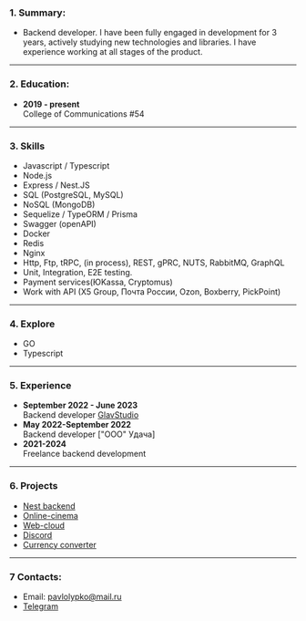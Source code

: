 ### 1. Summary: ###
* Backend developer. I have been fully engaged in development for 3 years, actively studying new technologies and libraries. I have experience working at all stages of the product.

---
### 2. Education: ###
*  **2019 - present**  
College of Communications #54

---
### 3. Skills ###
*  Javascript / Typescript
*  Node.js
*  Express / Nest.JS
*  SQL (PostgreSQL, MySQL)
*  NoSQL (MongoDB)
*  Sequelize / TypeORM / Prisma
*  Swagger (openAPI)
*  Docker
*  Redis
*  Nginx
*  Http, Ftp, tRPC, (in process), REST, gPRC, NUTS, RabbitMQ, GraphQL
*  Unit, Integration, E2E testing.
*  Payment services(ЮKassa, Cryptomus)
*  Work with API (X5 Group, Почта России, Ozon, Boxberry, PickPoint)

---
### 4. Explore ###

*  GO
*  Typescript


---
### 5. Experience ###
*  **September 2022 - June 2023**  
Backend developer [GlavStudio](https://glavstudio.pro/)
*  **May 2022-September 2022**  
Backend developer ["ООО" Удача]
*  **2021-2024**  
Freelance backend development  
---

### 6. Projects ###
*  [Nest backend](https://github.com/pashasolyana/nestjs)
*  [Online-cinema](https://github.com/pashasolyana/online-cinema-diplom)
*  [Web-cloud](https://github.com/pashasolyana/cloud-disk)
*  [Discord](https://github.com/pashasolyana/discord)
*  [Сurrency converter](https://github.com/pashasolyana/course-work-flutter)

---
### 7 Contacts: ###
*  Email: pavlolypko@mail.ru
*  [Telegram](https://t.me/oknrddhnii)
